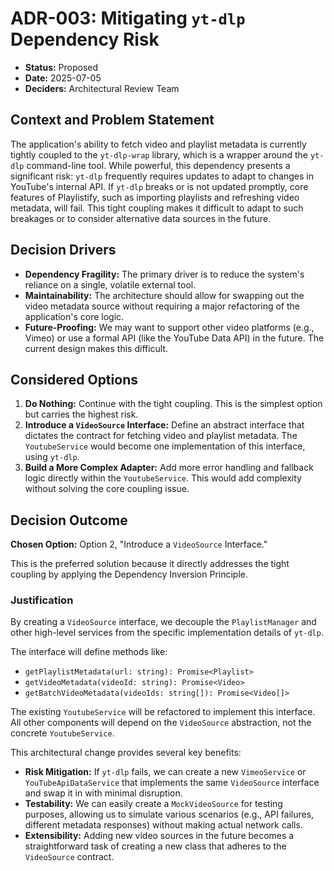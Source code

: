 # ADR-003: Mitigating `yt-dlp` Dependency Risk

*   **Status:** Proposed
*   **Date:** 2025-07-05
*   **Deciders:** Architectural Review Team

## Context and Problem Statement

The application's ability to fetch video and playlist metadata is currently tightly coupled to the `yt-dlp-wrap` library, which is a wrapper around the `yt-dlp` command-line tool. While powerful, this dependency presents a significant risk: `yt-dlp` frequently requires updates to adapt to changes in YouTube's internal API. If `yt-dlp` breaks or is not updated promptly, core features of Playlistify, such as importing playlists and refreshing video metadata, will fail. This tight coupling makes it difficult to adapt to such breakages or to consider alternative data sources in the future.

## Decision Drivers

*   **Dependency Fragility:** The primary driver is to reduce the system's reliance on a single, volatile external tool.
*   **Maintainability:** The architecture should allow for swapping out the video metadata source without requiring a major refactoring of the application's core logic.
*   **Future-Proofing:** We may want to support other video platforms (e.g., Vimeo) or use a formal API (like the YouTube Data API) in the future. The current design makes this difficult.

## Considered Options

1.  **Do Nothing:** Continue with the tight coupling. This is the simplest option but carries the highest risk.
2.  **Introduce a `VideoSource` Interface:** Define an abstract interface that dictates the contract for fetching video and playlist metadata. The `YoutubeService` would become one implementation of this interface, using `yt-dlp`.
3.  **Build a More Complex Adapter:** Add more error handling and fallback logic directly within the `YoutubeService`. This would add complexity without solving the core coupling issue.

## Decision Outcome

**Chosen Option:** Option 2, "Introduce a `VideoSource` Interface."

This is the preferred solution because it directly addresses the tight coupling by applying the Dependency Inversion Principle.

### Justification

By creating a `VideoSource` interface, we decouple the `PlaylistManager` and other high-level services from the specific implementation details of `yt-dlp`.

The interface will define methods like:
*   `getPlaylistMetadata(url: string): Promise<Playlist>`
*   `getVideoMetadata(videoId: string): Promise<Video>`
*   `getBatchVideoMetadata(videoIds: string[]): Promise<Video[]>`

The existing `YoutubeService` will be refactored to implement this interface. All other components will depend on the `VideoSource` abstraction, not the concrete `YoutubeService`.

This architectural change provides several key benefits:
*   **Risk Mitigation:** If `yt-dlp` fails, we can create a new `VimeoService` or `YouTubeApiDataService` that implements the same `VideoSource` interface and swap it in with minimal disruption.
*   **Testability:** We can easily create a `MockVideoSource` for testing purposes, allowing us to simulate various scenarios (e.g., API failures, different metadata responses) without making actual network calls.
*   **Extensibility:** Adding new video sources in the future becomes a straightforward task of creating a new class that adheres to the `VideoSource` contract.